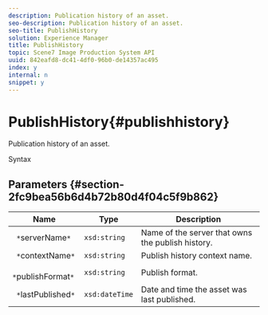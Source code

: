 ```yaml
---
description: Publication history of an asset.
seo-description: Publication history of an asset.
seo-title: PublishHistory
solution: Experience Manager
title: PublishHistory
topic: Scene7 Image Production System API
uuid: 842eafd8-dc41-4df0-96b0-de14357ac495
index: y
internal: n
snippet: y
---
```


# PublishHistory{#publishhistory}

Publication history of an asset.

 Syntax 

## Parameters {#section-2fc9bea56b6d4b72b80d4f04c5f9b862}

|  Name  | Type  | Description  |
|---|---|---|
|  ` *`serverName`*`  | `xsd:string`  | Name of the server that owns the publish history.  |
|  ` *`contextName`*`  | `xsd:string`  | Publish history context name.  |
|  ` *`publishFormat`*`  | `xsd:string`  | Publish format.  |
|  ` *`lastPublished`*`  | `xsd:dateTime`  | Date and time the asset was last published.  |


